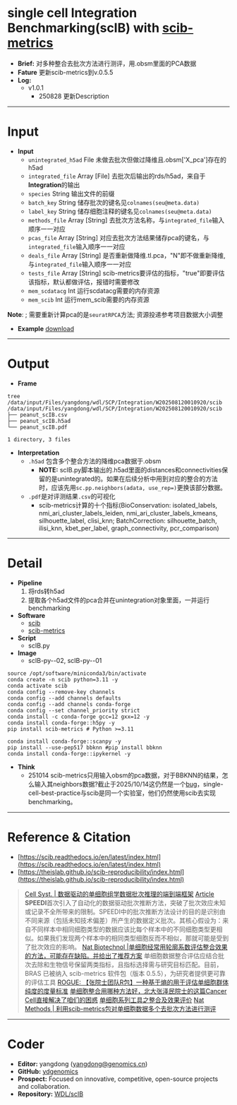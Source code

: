 # single cell Integration Benchmarking(scIB) with [scib-metrics](https://scib-metrics.readthedocs.io/en/stable/#)
- **Brief:** 对多种整合去批次方法进行测评，用.obsm里面的PCA数据
- **Fature** 更新scib-metrics到v.0.5.5
- **Log:**
  - v1.0.1 
    - 250828 更新Description

---
# Input
- **Input**
  - `unintegrated_h5ad` File 未做去批次但做过降维且.obsm['X_pca']存在的h5ad
  - `integrated_file` Array [File] 去批次后输出的rds/h5ad，来自于**Integration**的输出
  - `species` String 输出文件的前缀
  - `batch_key` String 储存批次的键名见`colnames(seu@meta.data)`
  - `label_key` String 储存细胞注释的键名见`colnames(seu@meta.data)`
  - `methods_file` Array [String] 去批次方法名称，与`integrated_file`输入顺序一一对应
  - `pcas_file` Array [String] 对应去批次方法结果储存pca的键名，与`integrated_file`输入顺序一一对应
  - `deals_file`  Array [String] 是否重新做降维.tl.pca，"N"即不做重新降维, 与`integrated_file`输入顺序一一对应
  - `tests_file` Array [String] scib-metrics要评估的指标，"true"即要评估该指标，默认都做评估，报错时需要修改
  - `mem_scdatacg` Int 运行scdatacg需要的内存资源
  - `mem_scib` Int 运行mem_scib需要的内存资源

**Note**: ; 需要重新计算pca的是`seuratRPCA`方法; 资源投递参考项目数据大小调整
- **Example** [download](https://github.com/ydgenomics/WDL/blob/main/scIB/v1.0.1/scIB_v1.0.1.csv)


---
# Output
- **Frame**
```shell
tree /data/input/Files/yangdong/wdl/SCP/Integration/W202508120010920/scib
/data/input/Files/yangdong/wdl/SCP/Integration/W202508120010920/scib
├── peanut_scIB.csv
├── peanut_scIB.h5ad
└── peanut_scIB.pdf

1 directory, 3 files
```
- **Interpretation**
  - `.h5ad` 包含多个整合方法的降维pca数据于.obsm
    - **NOTE:** scIB.py脚本输出的.h5ad里面的distances和connectivities保留的是unintegrated的。如果在后续分析中用到对应的整合的方法时，应该先用`sc.pp.neighbors(adata, use_rep=)`更换该部分数据。
  - `.pdf`是对评测结果`.csv`的可视化
    - scib-metrics计算的十个指标(BioConservation: isolated_labels, nmi_ari_cluster_labels_leiden, nmi_ari_cluster_labels_kmeans, silhouette_label, clisi_knn; BatchCorrection: silhouette_batch, ilisi_knn, kbet_per_label, graph_connectivity, pcr_comparison)
  
---
# Detail
- **Pipeline**
  1. 将rds转h5ad
  2. 提取各个h5ad文件的pca合并在unintegration对象里面，一并运行benchmarking
- **Software**
  - [scib](https://github.com/theislab/scib) 
  - [scib-metrics](https://scib-metrics.readthedocs.io/)
- **Script**
  - scIB.py
- **Image**
  - scIB-py--02, scIB-py--01

```shell
source /opt/software/miniconda3/bin/activate
conda create -n scib python=3.11 -y
conda activate scib
conda config --remove-key channels
conda config --add channels defaults
conda config --add channels conda-forge
conda config --set channel_priority strict
conda install -c conda-forge gcc=12 gxx=12 -y
conda install conda-forge::h5py -y
pip install scib-metrics # Python >=3.11

conda install conda-forge::scanpy -y
pip install --use-pep517 bbknn #pip install bbknn
conda install conda-forge::ipykernel -y
```
- **Think**
  - 251014 scib-metrics只用输入obsm的pca数据，对于BBKNN的结果，怎么输入其neighbors数据?截止于2025/10/14这仍然是一个[bug](https://github.com/YosefLab/scib-metrics/issues/232)，single-cell-best-practice与scib是同一个实验室，他们仍然使用scib去实现benchmarking。

---
# Reference & Citation
- [https://scib.readthedocs.io/en/latest/index.html](https://scib.readthedocs.io/en/latest/index.html)
- [https://theislab.github.io/scib-reproducibility/index.html](https://theislab.github.io/scib-reproducibility/index.html)
> [Cell Syst. | 数据驱动的单细胞组学数据批次推理的端到端框架](https://mp.weixin.qq.com/s/WtvySAJ8WszGCInCAkDZXA) [Article](https://doi.org/10.1016/j.cels.2024.09.003) **SPEEDI**首次引入了自动化的数据驱动批次推断方法，突破了批次效应未知或记录不全所带来的限制。SPEEDI中的批次推断方法设计的目的是识别由不同来源（包括未知技术偏差）所产生的数据定义批次。其核心假设为：来自不同样本中相同细胞类型的数据应该比每个样本中的不同细胞类型更相似。如果我们发现两个样本中的相同类型细胞反而不相似，那就可能是受到了批次效应的影响。
> [Nat Biotechnol |单细胞经常用轮廓系数评估整合效果的方法，可能存在缺陷。并给出了推荐方案](https://mp.weixin.qq.com/s/EkK0q16E1zwS-pbDK0ziaw) 单细胞数据整合评估应结合批次去除和生物信号保留两类指标，且指标选择需与研究目标匹配。目前，BRAS 已被纳入 scib-metrics 软件包（版本 0.5.5），为研究者提供更可靠的评估工具
> [ROGUE: 【张院士团队R包】一种基于熵的用于评估单细胞群体纯度的度量标准](https://mp.weixin.qq.com/s/51jDBZMPjYFBmblHTZ-7xQ)
> [单细胞整合用哪种方法好，北大张泽民院士的这篇Cancer Cell直接解决了咱们的困惑](https://mp.weixin.qq.com/s/DK91JN-hsYSZW0BaMeetxw)
> [单细胞系列工具之整合及效果评价](https://mp.weixin.qq.com/s/NfQkky-pklJWVbQrazDGxg)
> [Nat Methods | 利用scib-metrics包对单细胞数据多个去批次方法进行测评](https://mp.weixin.qq.com/s/UDLGocdHHNjxWsIqPU0oNw)

---
# Coder
- **Editor:** yangdong (yangdong@genomics.cn)
- **GitHub:** [ydgenomics](https://github.com/ydgenomics)
- **Prospect:** Focused on innovative, competitive, open-source projects and collaboration.
- **Repository:** [WDL/scIB](https://github.com/ydgenomics/WDL/tree/main/scIB)